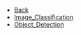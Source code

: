 * [Back](introduction.md)
* [Image_Classification](dataset_format/image_classification.md)
* [Object_Detection](dataset_format/object_detection.md)